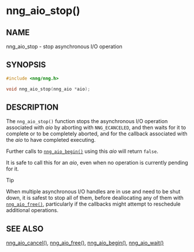 # nng_aio_stop()

## NAME

nng_aio_stop - stop asynchronous I/O operation

## SYNOPSIS

```c
#include <nng/nng.h>

void nng_aio_stop(nng_aio *aio);
```

## DESCRIPTION

The `nng_aio_stop()` function stops the asynchronous I/O operation
associated with _aio_ by aborting with `NNG_ECANCELED`, and then waits
for it to complete or to be completely aborted, and for the
callback associated with the _aio_ to have completed executing.

Further calls to
[`nng_aio_begin()`](nng_aio_begin.md) using this _aio_ will return `false`.

It is safe to call this for an _aio_, even when no operation is currently
pending for it.

> [!TIP]
> When multiple asynchronous I/O handles are in use and need to be
> shut down, it is safest to stop all of them, before deallocating any of
> them with [`nng_aio_free()`](nng_aio_free.md), particularly if the callbacks
> might attempt to reschedule additional operations.

## SEE ALSO

[nng_aio_cancel()](nng_aio_cancel.md),
[nng_aio_free()](nng_aio_free.md),
[nng_aio_begin()](nng_aio_begin.md),
[nng_aio_wait()](nng_aio-wait.md)
